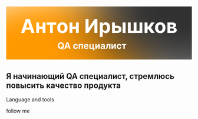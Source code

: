 ![HEADER](https://github.com/anton-rshk/anton-rshk/blob/main/assets/Frame%2029.png)

## Я начинающий QA специалист, стремлюсь повысить качество продукта

Language and tools

follow me
